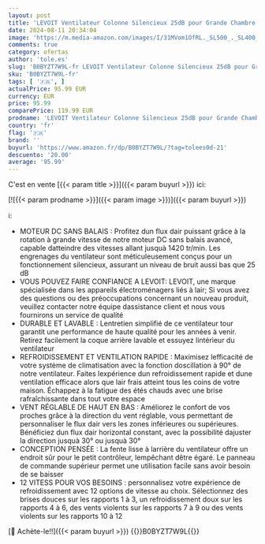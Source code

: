 ```yaml
---
layout: post
title: 'LEVOIT Ventilateur Colonne Silencieux 25dB pour Grande Chambre  Télécommande  12 Vitesses de Vent  Oscillant à 90°  Ajusteur Haut et Bas 60° avec 7.5m/s  23W Économie  Ventilateur Colonne'
date: 2024-08-11 20:34:04
image: 'https://m.media-amazon.com/images/I/31MVom1OfRL._SL500_._SL400_.jpg'
comments: true
category: ofertas
author: 'tole.es'
slug: 'B0BYZT7W9L-fr LEVOIT Ventilateur Colonne Silencieux 25dB pour Grande...'
sku: 'B0BYZT7W9L-fr'
tags: [ '🇫🇷', ]
actualPrice: 95.99 EUR
currency: EUR
price: 95.99
comparePrice: 119.99 EUR
prodname: 'LEVOIT Ventilateur Colonne Silencieux 25dB pour Grande Chambre  Télécommande  12 Vitesses de Vent  Oscillant à 90°  Ajusteur Haut et Bas 60° avec 7.5m/s  23W Économie  Ventilateur Colonne'
country: 'fr'
flag: '🇫🇷'
brand: ''
buyurl: 'https://www.amazon.fr/dp/B0BYZT7W9L/?tag=tolees0d-21'
descuento: '20.00'
average: '95.99'
---
```


C'est en vente [{{< param title >}}]({{< param buyurl >}}) ici:

[![{{< param prodname >}}]({{< param image >}})]({{< param buyurl >}})

ℹ️:

- MOTEUR DC SANS BALAIS : Profitez dun flux dair puissant grâce à la rotation à grande vitesse de notre moteur DC sans balais avancé, capable datteindre des vitesses allant jusquà 1420 tr/min. Les engrenages du ventilateur sont méticuleusement conçus pour un fonctionnement silencieux, assurant un niveau de bruit aussi bas que 25 dB
- VOUS POUVEZ FAIRE CONFIANCE A LEVOIT: LEVOIT, une marque spécialisée dans les appareils électroménagers liés à lair; Si vous avez des questions ou des préoccupations concernant un nouveau produit, veuillez contacter notre équipe dassistance client et nous vous fournirons un service de qualité
- DURABLE ET LAVABLE : Lentretien simplifié de ce ventilateur tour garantit une performance de haute qualité pour les années à venir. Retirez facilement la coque arrière lavable et essuyez lintérieur du ventilateur
- REFROIDISSEMENT ET VENTILATION RAPIDE : Maximisez lefficacité de votre système de climatisation avec la fonction doscillation à 90° de notre ventilateur. Faites lexpérience dun refroidissement rapide et dune ventilation efficace alors que lair frais atteint tous les coins de votre maison. Échappez à la fatigue des étés chauds avec une brise rafraîchissante dans tout votre espace
- VENT RÉGLABLE DE HAUT EN BAS : Améliorez le confort de vos proches grâce à la direction du vent réglable, vous permettant de personnaliser le flux dair vers les zones inférieures ou supérieures. Bénéficiez dun flux dair horizontal constant, avec la possibilité dajuster la direction jusquà 30° ou jusquà 30°
- CONCEPTION PENSÉE : La fente lisse à larrière du ventilateur offre un endroit sûr pour le petit contrôleur, lempêchant dêtre égaré. Le panneau de commande supérieur permet une utilisation facile sans avoir besoin de se baisser
- 12 VITESS POUR VOS BESOINS : personnalisez votre expérience de refroidissement avec 12 options de vitesse au choix. Sélectionnez des brises douces sur les rapports 1 à 3, un refroidissement doux sur les rapports 4 à 6, des vents violents sur les rapports 7 à 9 ou des vents violents sur les rapports 10 à 12

[🛒 Achète-le!!]({{< param buyurl >}})
{{<world>}}B0BYZT7W9L{{</world>}}
